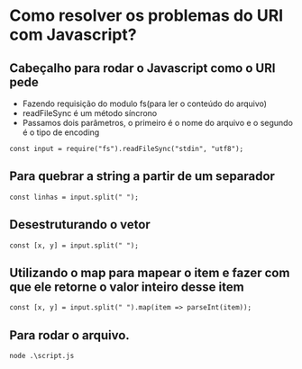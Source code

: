 # Como resolver os problemas do URI com Javascript?

## Cabeçalho para rodar o Javascript como o URI pede

- Fazendo requisição do modulo fs(para ler o conteúdo do arquivo)
- readFileSync é um método síncrono
- Passamos dois parâmetros, o primeiro é o nome do arquivo e o segundo é o tipo de encoding

```
const input = require("fs").readFileSync("stdin", "utf8");
```

## Para quebrar a string a partir de um separador

```
const linhas = input.split(" ");
```

## Desestruturando o vetor

```
const [x, y] = input.split(" ");
```

## Utilizando o map para mapear o item e fazer com que ele retorne o valor inteiro desse item

```
const [x, y] = input.split(" ").map(item => parseInt(item));
```

## Para rodar o arquivo.

```
node .\script.js
```